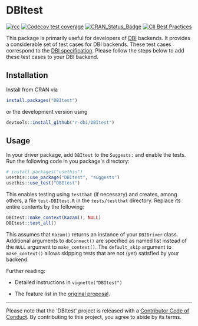 # DBItest

<!-- badges: start -->
[![rcc](https://github.com/r-dbi/DBItest/workflows/rcc/badge.svg)](https://github.com/r-dbi/DBItest/actions)
[![Codecov test coverage](https://codecov.io/gh/r-dbi/DBItest/branch/main/graph/badge.svg)](https://app.codecov.io/gh/r-dbi/DBItest?branch=main)
[![CRAN_Status_Badge](https://www.r-pkg.org/badges/version/DBItest)](https://cran.r-project.org/package=DBItest)
[![CII Best Practices](https://bestpractices.coreinfrastructure.org/projects/3503/badge)](https://bestpractices.coreinfrastructure.org/projects/3503)
<!-- badges: end -->

This package is primarily useful for developers of [DBI](https://dbi.r-dbi.org) backends.
It provides a considerable set of test cases for DBI backends.
These test cases correspond to the [DBI specification](https://dbi.r-dbi.org/articles/spec).
Please follow the steps below to add these test cases to your DBI backend.


## Installation

Install from CRAN via

```r
install.packages("DBItest")
```

or the development version using

```r
devtools::install_github("r-dbi/DBItest")
```

## Usage

In your driver package, add `DBItest` to the `Suggests:` and enable the tests.
Run the following code in you package's directory:

```r
# install.packages("usethis")
usethis::use_package("DBItest", "suggests")
usethis::use_test("DBItest")
```

This enables testing using `testthat` (if necessary) and creates, among others, a file `test-DBItest.R` in the `tests/testthat` directory.
Replace its entire contents by the following:

```r
DBItest::make_context(Kazam(), NULL)
DBItest::test_all()
```

This assumes that `Kazam()` returns an instance of your `DBIDriver` class.
Additional arguments to `dbConnect()` are specified as named list instead of the `NULL` argument to `make_context()`.
The `default_skip` argument to `make_context()` allows skipping tests that are not (yet) satisfied by your backend.

Further reading:

- Detailed instructions in `vignette("DBItest")`

- The feature list in the [original proposal](https://github.com/r-dbi/DBItest/wiki/Proposal).

---

Please note that the 'DBItest' project is released with a
[Contributor Code of Conduct](https://dbitest.r-dbi.org/code_of_conduct).
By contributing to this project, you agree to abide by its terms.
